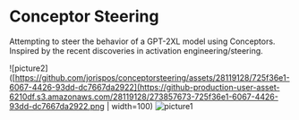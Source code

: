 # Conceptor Steering
Attempting to steer the behavior of a GPT-2XL model using Conceptors.
Inspired by the recent discoveries in activation engineering/steering.

![picture2]([https://github.com/jorispos/conceptorsteering/assets/28119128/725f36e1-6067-4426-93dd-dc7667da2922](https://github-production-user-asset-6210df.s3.amazonaws.com/28119128/273857673-725f36e1-6067-4426-93dd-dc7667da2922.png | width=100)
![picture1](https://github.com/jorispos/conceptorsteering/assets/28119128/e6fb55b2-af80-418a-9709-633f5f579416)
